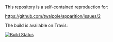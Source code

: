 This repository is a self-contained reproduction for:

https://github.com/twalpole/apparition/issues/2

The build is available on Travis:

[![Build Status](https://travis-ci.org/thbar/repro-bug-proxy.svg?branch=master)](https://travis-ci.org/thbar/repro-bug-proxy)
